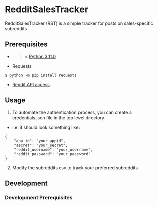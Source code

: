 # RedditSalesTracker

RedditSalesTracker (RST) is a simple tracker for posts on sales-specific subreddits

## Prerequisites
- >= [Python 3.11.0](https://www.python.org/downloads/)
- Requests
```
$ python -m pip install requests

```
- [Reddit API access](https://github.com/reddit-archive/reddit/wiki/OAuth2)

## Usage
1. To automate the authentication process, you can create a credentials.json file in the top level directory
- i.e. it should look something like:
```
{
    "app_id": "your_appid",
    "secret": "your_secret",
    "reddit_username": "your_username",
    "reddit_password": "your_password"
}
```
2. Modify the subreddits.csv to track your preferred subreddits

## Development

### Development Prerequisites


